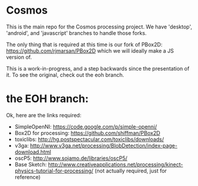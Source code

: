 # Cosmos

This is the main repo for the Cosmos processing project. We have 'desktop', 'android', and 'javascript' branches to handle those forks.

The only thing that is required at this time is our fork of PBox2D: https://github.com/rjmarsan/PBox2D which we will ideally make a JS version of.

This is a work-in-progress, and a step backwards since the presentation of it.  To see the original, check out the eoh branch.





# the EOH branch:
Ok, here are the links required:




* SimpleOpenNI: https://code.google.com/p/simple-openni/
* Box2D for processing: https://github.com/shiffman/PBox2D
* toxiclibs: http://hg.postspectacular.com/toxiclibs/downloads/
* v3ga: http://www.v3ga.net/processing/BlobDetection/index-page-download.html
* oscP5: http://www.sojamo.de/libraries/oscP5/
* Base Sketch: http://www.creativeapplications.net/processing/kinect-physics-tutorial-for-processing/  (not actually required, just for reference)
